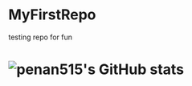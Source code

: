 # MyFirstRepo
testing repo for fun
# ![penan515's GitHub stats](https://github-readme-stats.vercel.app/api?username=penan515&count_private=true&show_icons=true&theme=radical)
